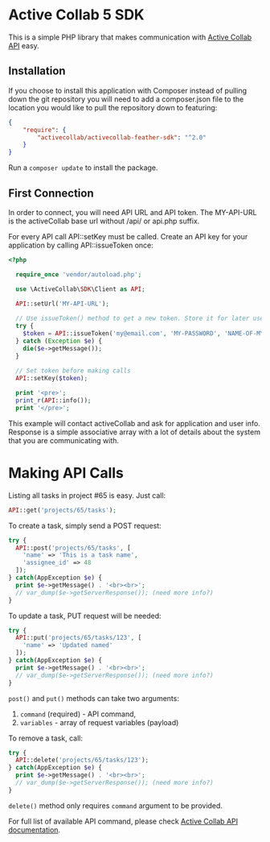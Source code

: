 # Active Collab 5 SDK

This is a simple PHP library that makes communication with [Active Collab API](https://labs.activecollab.com/nightly-activecollab-api/v1/authentication.html) easy.

## Installation

If you choose to install this application with Composer instead of pulling down the git repository you will need to add a composer.json file to the location you would like to pull the repository down to featuring:

```json
{
    "require": {
        "activecollab/activecollab-feather-sdk": "^2.0"
    }
}
```
    
Run a ``composer update`` to install the package.

## First Connection

In order to connect, you will need API URL and API token. 
The MY-API-URL is the activeCollab base url without /api/ or api.php suffix.

For every API call API::setKey must be called.
Create an API key for your application by calling API::issueToken once:

```php
<?php

  require_once 'vendor/autoload.php';

  use \ActiveCollab\SDK\Client as API;

  API::setUrl('MY-API-URL');
  
  // Use issueToken() method to get a new token. Store it for later use
  try {
    $token = API::issueToken('my@email.com', 'MY-PASSWORD', 'NAME-OF-MY-APP', 'NAME-OF-MY-COMPANY');
  } catch (Exception $e) {
    die($e->getMessage());
  }
  
  // Set token before making calls
  API::setKey($token);

  print '<pre>';
  print_r(API::info());
  print '</pre>';
```

This example will contact activeCollab and ask for application and user info. Response is a simple associative array with a lot of details about the system that you are communicating with.

# Making API Calls

Listing all tasks in project #65 is easy. Just call:

```php
API::get('projects/65/tasks');
```

To create a task, simply send a POST request:

```php
try {
  API::post('projects/65/tasks', [
    'name' => 'This is a task name',
    'assignee_id' => 48
  ]);
} catch(AppException $e) {
  print $e->getMessage() . '<br><br>';
  // var_dump($e->getServerResponse()); (need more info?)
}
```

To update a task, PUT request will be needed:

```php
try {
  API::put('projects/65/tasks/123', [
    'name' => 'Updated named'
  ]);
} catch(AppException $e) {
  print $e->getMessage() . '<br><br>';
  // var_dump($e->getServerResponse()); (need more info?)
}
```

``post()`` and ``put()`` methods can take two arguments:

1. ``command`` (required) - API command,
3. ``variables`` - array of request variables (payload)

To remove a task, call:

```php
try {
  API::delete('projects/65/tasks/123');
} catch(AppException $e) {
  print $e->getMessage() . '<br><br>';
  // var_dump($e->getServerResponse()); (need more info?)
}
```

``delete()`` method only requires ``command`` argument to be provided.

For full list of available API command, please check [Active Collab API documentation](https://labs.activecollab.com/nightly-activecollab-api/v1/authentication.html).